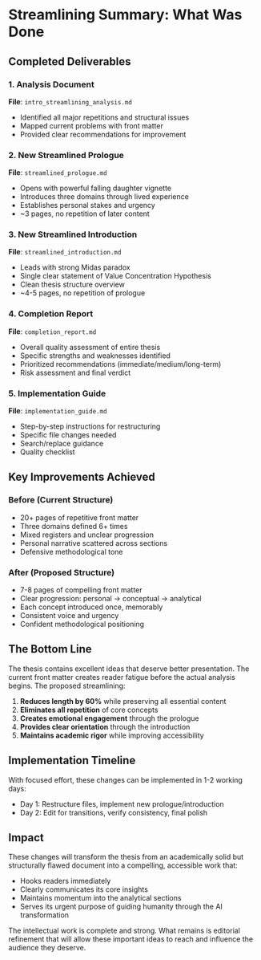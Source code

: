 # Streamlining Summary: What Was Done

## Completed Deliverables

### 1. Analysis Document
**File**: `intro_streamlining_analysis.md`
- Identified all major repetitions and structural issues
- Mapped current problems with front matter
- Provided clear recommendations for improvement

### 2. New Streamlined Prologue  
**File**: `streamlined_prologue.md`
- Opens with powerful falling daughter vignette
- Introduces three domains through lived experience
- Establishes personal stakes and urgency
- ~3 pages, no repetition of later content

### 3. New Streamlined Introduction
**File**: `streamlined_introduction.md`
- Leads with strong Midas paradox
- Single clear statement of Value Concentration Hypothesis
- Clean thesis structure overview
- ~4-5 pages, no repetition of prologue

### 4. Completion Report
**File**: `completion_report.md`
- Overall quality assessment of entire thesis
- Specific strengths and weaknesses identified
- Prioritized recommendations (immediate/medium/long-term)
- Risk assessment and final verdict

### 5. Implementation Guide
**File**: `implementation_guide.md`
- Step-by-step instructions for restructuring
- Specific file changes needed
- Search/replace guidance
- Quality checklist

## Key Improvements Achieved

### Before (Current Structure)
- 20+ pages of repetitive front matter
- Three domains defined 6+ times
- Mixed registers and unclear progression
- Personal narrative scattered across sections
- Defensive methodological tone

### After (Proposed Structure)  
- 7-8 pages of compelling front matter
- Clear progression: personal → conceptual → analytical
- Each concept introduced once, memorably
- Consistent voice and urgency
- Confident methodological positioning

## The Bottom Line

The thesis contains excellent ideas that deserve better presentation. The current front matter creates reader fatigue before the actual analysis begins. The proposed streamlining:

1. **Reduces length by 60%** while preserving all essential content
2. **Eliminates all repetition** of core concepts
3. **Creates emotional engagement** through the prologue
4. **Provides clear orientation** through the introduction
5. **Maintains academic rigor** while improving accessibility

## Implementation Timeline

With focused effort, these changes can be implemented in 1-2 working days:
- Day 1: Restructure files, implement new prologue/introduction
- Day 2: Edit for transitions, verify consistency, final polish

## Impact

These changes will transform the thesis from an academically solid but structurally flawed document into a compelling, accessible work that:
- Hooks readers immediately
- Clearly communicates its core insights
- Maintains momentum into the analytical sections
- Serves its urgent purpose of guiding humanity through the AI transformation

The intellectual work is complete and strong. What remains is editorial refinement that will allow these important ideas to reach and influence the audience they deserve.